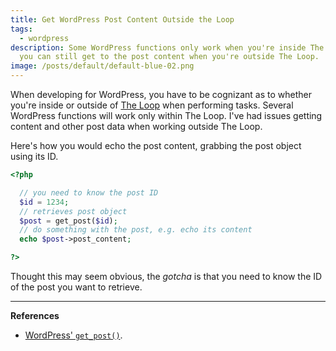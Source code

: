 ```yaml
---
title: Get WordPress Post Content Outside the Loop
tags:
  - wordpress
description: Some WordPress functions only work when you're inside The Loop. But
  you can still get to the post content when you're outside The Loop.
image: /posts/default/default-blue-02.png
---
```


When developing for WordPress, you have to be cognizant as to whether you're inside or outside of [The Loop](https://codex.wordpress.org/The_Loop) when performing tasks. Several WordPress functions will work only within The Loop. I've had issues getting content and other post data when working outside The Loop.

Here's how you would echo the post content, grabbing the post object using its ID.

```php
<?php

  // you need to know the post ID
  $id = 1234;
  // retrieves post object
  $post = get_post($id);
  // do something with the post, e.g. echo its content
  echo $post->post_content;

?>
```

Thought this may seem obvious, the _gotcha_ is that you need to know the ID of the post you want to retrieve.

---

**References**

- [WordPress' `get_post()`](http://codex.wordpress.org/Function_Reference/get_post "WordPress get_post()").
